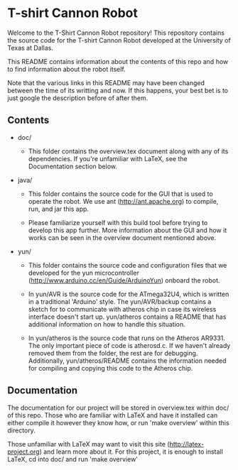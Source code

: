T-shirt Cannon Robot
=============

Welcome to the T-Shirt Cannon Robot repository! This repository contains the
source code for the T-shirt Cannon Robot developed at the University of Texas
at Dallas.

This README contains information about the contents of this repo and how to
find information about the robot itself.

Note that the various links in this README may have been changed between the
time of its writting and now. If this happens, your best bet is to just google
the description before of after them.

Contents
-------------
* doc/  
  - This folder contains the overview.tex document along with any of its
dependencies. If you're unfamiliar with LaTeX, see the Documentation section
below.

* java/ 
  - This folder contains the source code for the GUI that is used to
operate the robot. We use ant (http://ant.apache.org) to compile, run, and
jar this app.

  - Please familiarize yourself with this build tool before trying to
develop this app further. More information about the GUI and how it works can
be seen in the overview document mentioned above.

* yun/  
  - This folder contains the source code and configuration files that we
developed for the yun microcontroller (http://www.arduino.cc/en/Guide/ArduinoYun)
onboard the robot.

  - In yun/AVR is the source code for the ATmega32U4, which is written in a
traditional 'Arduino' style. The yun/AVR/backup contains a sketch for to
communicate with atheros chip in case its wireless interface doesn't start up.
yun/atheros contains a README that has additional information on how to handle
this situation.

  - In yun/atheros is the source code that runs on the Atheros AR9331. The only
important piece of code is atherosd.c. If we haven't already removed them from
the folder, the rest are for debugging. Additionally, yun/atheros/README
contains the information needed for compiling and copying this code to the
Atheros chip.

Documentation
-------------
The documentation for our project will be stored in overview.tex within doc/ of
this repo. Those who are familiar with LaTeX and have it installed can either
compile it however they know how, or run 'make overview' within this directory.

Those unfamiliar with LaTeX may want to visit this site (http://latex-project.org)
and learn more about it. For this project, it is enough to install LaTeX, cd
into doc/ and run 'make overview'
